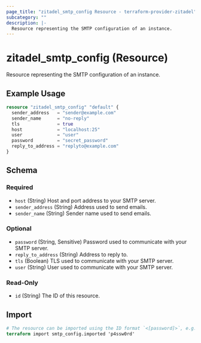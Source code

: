 ```yaml
---
page_title: "zitadel_smtp_config Resource - terraform-provider-zitadel"
subcategory: ""
description: |-
  Resource representing the SMTP configuration of an instance.
---
```


# zitadel_smtp_config (Resource)

Resource representing the SMTP configuration of an instance.

## Example Usage

```terraform
resource "zitadel_smtp_config" "default" {
  sender_address   = "sender@example.com"
  sender_name      = "no-reply"
  tls              = true
  host             = "localhost:25"
  user             = "user"
  password         = "secret_password"
  reply_to_address = "replyto@example.com"
}
```

<!-- schema generated by tfplugindocs -->
## Schema

### Required

- `host` (String) Host and port address to your SMTP server.
- `sender_address` (String) Address used to send emails.
- `sender_name` (String) Sender name used to send emails.

### Optional

- `password` (String, Sensitive) Password used to communicate with your SMTP server.
- `reply_to_address` (String) Address to reply to.
- `tls` (Boolean) TLS used to communicate with your SMTP server.
- `user` (String) User used to communicate with your SMTP server.

### Read-Only

- `id` (String) The ID of this resource.

## Import

```terraform
# The resource can be imported using the ID format `<[password]>`, e.g.
terraform import smtp_config.imported 'p4ssw0rd'
```
